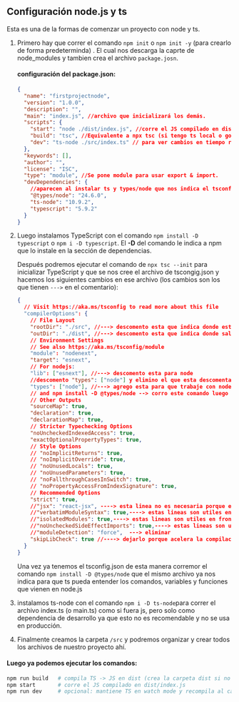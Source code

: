 ## Configuración node.js y ts

Esta es una de la formas de comenzar un proyecto con node y ts.

1. Primero hay que correr el comando `npm init` o `npm init -y` (para crearlo de forma predeterminda) . El cual nos descarga la caprte de node_modules y tambien crea el archivo `package.josn`.

   #### configuración del package.json:

   ```json
   {
     "name": "firstprojectnode",
     "version": "1.0.0",
     "description": "",
     "main": "index.js", //archivo que inicializará los demás.
     "scripts": {
       "start": "node ./dist/index.js", //corre el JS compilado en dist/index.js
       "build": "tsc", //Equivalente a npx tsc (si tengo ts local o gobalmente),compila todo lo de src de ts a js.
       "dev": "ts-node ./src/index.ts" // para ver cambios en tiempo real de ts.
     },
     "keywords": [],
     "author": "",
     "license": "ISC",
     "type": "module", //Se pone module para usar export & import.
     "devDependencies": {
       //aparecen al instalar ts y types/node que nos indica el tsconfig
       "@types/node": "24.6.0",
       "ts-node": "10.9.2",
       "typescript": "5.9.2"
     }
   }
   ```

2. Luego instalamos TypeScript con el comando `npm install -D typescript` o `npm i -D typescript`. El **-D** del comando le indica a npm que lo instale en la sección de dependencias.

   Después podremos ejecutar el comando de `npx tsc --init` para inicializar TypeScript y que se nos cree el archivo de tscongig.json y hacemos los siguientes cambios en ese archivo (los cambios son los que tienen `--->` en el comentario):

   ```json
   {
     // Visit https://aka.ms/tsconfig to read more about this file
     "compilerOptions": {
       // File Layout
       "rootDir": "./src", //---> descomento esta que indica donde estará mi código fuente
       "outDir": "./dist", //---> descomento esta que indica donde saldrá el código compilado
       // Environment Settings
       // See also https://aka.ms/tsconfig/module
       "module": "nodenext",
       "target": "esnext",
       // For nodejs:
       "lib": ["esnext"], //---> descomento esta para node
       //descomento "types": ["node"] y elimino el que esta descomentado
       "types": ["node"], //---> agrego esta para que trabaje con node
       // and npm install -D @types/node --> corro este comando luego para que ts entienda a node y sus variables
       // Other Outputs
       "sourceMap": true,
       "declaration": true,
       "declarationMap": true,
       // Stricter Typechecking Options
       "noUncheckedIndexedAccess": true,
       "exactOptionalPropertyTypes": true,
       // Style Options
       // "noImplicitReturns": true,
       // "noImplicitOverride": true,
       // "noUnusedLocals": true,
       // "noUnusedParameters": true,
       // "noFallthroughCasesInSwitch": true,
       // "noPropertyAccessFromIndexSignature": true,
       // Recommended Options
       "strict": true,
       //"jsx": "react-jsx", ----> esta linea no es necesaria porque es para react
       //"verbatimModuleSyntax": true,----> estas lineas son utiles en front
       //"isolatedModules": true,----> estas lineas son utiles en front
       //"noUncheckedSideEffectImports": true,----> estas lineas son utiles en front
       //"moduleDetection": "force",  ---> eliminar
       "skipLibCheck": true //----> dejarlo porque acelera la compilación y evita errores de tipos de librerías externas (por ejemplo express).
     }
   }
   ```

   Una vez ya tenemos el tsconfig.json de esta manera corremor el comando `npm install -D @types/node` que el mismo archivo ya nos indica para que ts pueda entender los comandos, variables y funciones que vienen en node.js

3. instalamos ts-node con el comando `npm i -D ts-node`para correr el archivo index.ts (o main.ts) como si fuera js, pero solo como dependencia de desarrollo ya que esto no es recomendable y no se usa en producción.

4. Finalmente creamos la carpeta `/src` y podremos organizar y crear todos los archivos de nuestro proyecto ahí.

#### Luego ya podemos ejecutar los comandos:

````bash
npm run build   # compila TS -> JS en dist (crea la carpeta dist si no existe)
npm start       # corre el JS compilado en dist/index.js
npm run dev     # opcional: mantiene TS en watch mode y recompila al cambiar```
````
